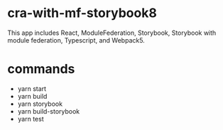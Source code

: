 # cra-with-mf-storybook8

This app includes React, ModuleFederation, Storybook, Storybook with module federation, Typescript, and Webpack5.

# commands

- yarn start
- yarn build
- yarn storybook
- yarn build-storybook
- yarn test
